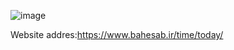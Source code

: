 ![image](https://user-images.githubusercontent.com/96647171/155730171-b85b6545-f830-46db-94cd-8cf526761f01.png)

Website addres:https://www.bahesab.ir/time/today/
